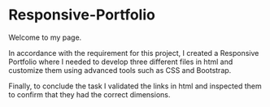# Responsive-Portfolio
Welcome to my page. 

In accordance with the requirement for this project, I created a Responsive Portfolio where I needed to develop three different files in html and customize them using advanced tools such as CSS and Bootstrap.

Finally, to conclude the task I validated the links in html and inspected them to confirm that they had the correct dimensions. 

 
